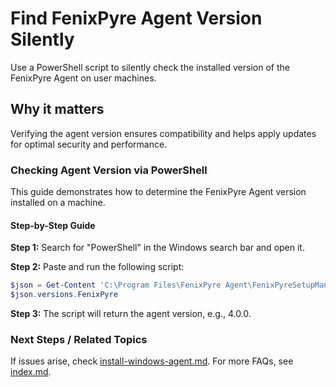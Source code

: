 # Find FenixPyre Agent Version Silently

Use a PowerShell script to silently check the installed version of the FenixPyre Agent on user machines.


## Why it matters
Verifying the agent version ensures compatibility and helps apply updates for optimal security and performance.

### Checking Agent Version via PowerShell
This guide demonstrates how to determine the FenixPyre Agent version installed on a machine.

#### Step-by-Step Guide
**Step 1:** Search for "PowerShell" in the Windows search bar and open it.

**Step 2:** Paste and run the following script:

```powershell
$json = Get-Content 'C:\Program Files\FenixPyre Agent\FenixPyreSetupManifest' | Out-String | ConvertFrom-Json
$json.versions.FenixPyre
```

**Step 3:** The script will return the agent version, e.g., 4.0.0.

<!-- IMG:     ./media/09-troubleshooting-&-faq/agent-version-output.png | Alt: Screenshot of PowerShell output showing agent version -->

### Next Steps / Related Topics
If issues arise, check [install-windows-agent.md](../03-setup-&-installation/install-windows-agent.md). For more FAQs, see [index.md](./index.md).